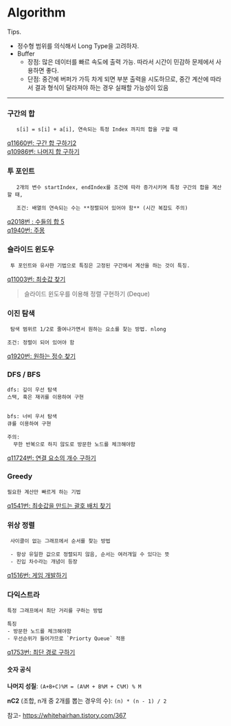 # Algorithm

Tips.
- 정수형 범위를 의식해서 Long Type을 고려하자.
- Buffer
   - 장점: 많은 데이터를 빠르 속도에 출력 가능. 따라서 시간이 민감하 문제에서 사용하면 좋다.
   - 단점: 중간에 버퍼가 가득 차게 되면 부분 출력을 시도하므로, 중간 계산에 따라서 결과 형식이 달라져야 하는 경우 실패할 가능성이 있음

---
### 구간의 합
```
   s[i] = s[i] + a[i], 연속되는 특정 Index 까지의 합을 구할 때
```
[q11660번: 구간 합 구하기2](https://www.acmicpc.net/problem/11660)
</br>
[q10986번: 나머지 합 구하기](https://www.acmicpc.net/problem/10986)

### 투 포인트
```
   2개의 변수 startIndex, endIndex를 조건에 따라 증가시키며 특정 구간의 합을 계산할 때,
    
   조건: 배열의 연속되는 수는 **정렬되어 있어야 함** (시간 복잡도 주의)
```

[q2018번 : 수들의 합 5](https://www.acmicpc.net/problem/2018)
</br>
[q1940번: 주몽](https://www.acmicpc.net/problem/1940)

### 슬라이드 윈도우
```
 투 포인트와 유사한 기법으로 특징은 고정된 구간에서 계산을 하는 것이 특징.
```
[q11003번: 최솟값 찾기](https://www.acmicpc.net/problem/11003)

> 슬라이드 윈도우를 이용해 정렬 구현하기 (Deque)

### 이진 탐색
```
 탐색 범위르 1/2로 줄여나가면서 원하는 요소를 찾는 방법. nlong

조건: 정렬이 되어 있어야 함
```
[q1920번: 원하는 정수 찾기](https://www.acmicpc.net/problem/1920)

### DFS / BFS
```
dfs: 깊이 우선 탐색
스택, 혹은 재귀를 이용하여 구현


bfs: 너비 우서 탐색
큐를 이용하여 구현

주의:
  무한 반복으로 하지 않도로 방문한 노드를 체크해야함
```
[q11724번: 연결 요소의 개수 구하기](https://www.acmicpc.net/problem/11724)


### Greedy
```
필요한 계산만 빠르게 하는 기법
```
[q1541번: 최솟값을 만드는 괄호 배치 찾기](https://www.acmicpc.net/problem/1541)

### 위상 정렬
```
 사이클이 없는 그래프에서 순서를 찾는 방법

 - 항상 유일한 값으로 정렬되지 않음, 순서는 여러개일 수 있다는 뜻
 - 진입 차수라는 개념이 등장
```
[q1516번: 게임 개발하기](https://www.acmicpc.net/problem/1516)


### 다익스트라
```
특정 그래프에서 최단 거리를 구하는 방법

특징
- 방문한 노드를 체크해야함
- 우선순위가 들어가므로 `Priorty Queue` 적용
```

[q1753번: 최단 경로 구하기](https://www.acmicpc.net/problem/1753)

#### 숫자 공식

**나머지 성질**: `(A+B+C)%M = (A%M + B%M + C%M) % M`

**nC2** (조합, n개 중 2개를 뽑는 경우의 수): `(n) * (n - 1) / 2` 

참고- https://whitehairhan.tistory.com/367

